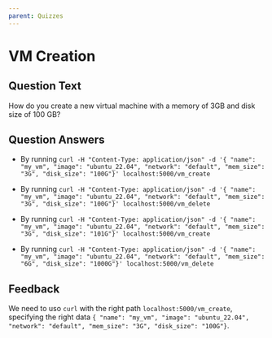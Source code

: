 ```yaml
---
parent: Quizzes
---
```


# VM Creation

## Question Text

How do you create a new virtual machine with a memory of 3GB and disk size of 100 GB?

## Question Answers

+ By running `curl -H "Content-Type: application/json" -d '{ "name": "my_vm", "image": "ubuntu_22.04", "network": "default", "mem_size": "3G", "disk_size": "100G"}' localhost:5000/vm_create`

- By running `curl -H "Content-Type: application/json" -d '{ "name": "my_vm", "image": "ubuntu_22.04", "network": "default", "mem_size": "3G", "disk_size": "100G"}' localhost:5000/vm_delete`

- By running `curl -H "Content-Type: application/json" -d '{ "name": "my_vm", "image": "ubuntu_22.04", "network": "default", "mem_size": "3G", "disk_size": "101G"}' localhost:5000/vm_create`

- By running `curl -H "Content-Type: application/json" -d '{ "name": "my_vm", "image": "ubuntu_22.04", "network": "default", "mem_size": "6G", "disk_size": "1000G"}' localhost:5000/vm_delete`

## Feedback

We need to uso `curl` with the right path `localhost:5000/vm_create`, specifying the right data `{ "name": "my_vm", "image": "ubuntu_22.04", "network": "default", "mem_size": "3G", "disk_size": "100G"}`.
